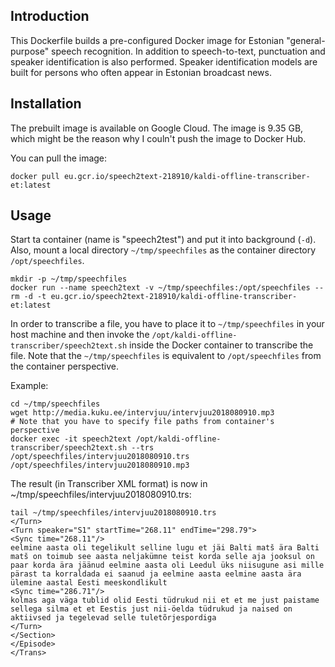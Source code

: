 ## Introduction

This Dockerfile builds a pre-configured Docker image for Estonian "general-purpose" speech recognition.
In addition to speech-to-text, punctuation and speaker identification is also performed.
Speaker identification models are built for persons who often appear in Estonian broadcast news.

## Installation

The prebuilt image is available on Google Cloud. The image is 9.35 GB, which might be
the reason why I couln't push the image to Docker Hub. 
 
You can pull the image:

    docker pull eu.gcr.io/speech2text-218910/kaldi-offline-transcriber-et:latest

## Usage

Start ta container (name is "speech2test") and put it into background (`-d`). Also, mount a local
directory `~/tmp/speechfiles` as the container directory `/opt/speechfiles`.
  
    mkdir -p ~/tmp/speechfiles
    docker run --name speech2text -v ~/tmp/speechfiles:/opt/speechfiles --rm -d -t eu.gcr.io/speech2text-218910/kaldi-offline-transcriber-et:latest

  
  
In order to transcribe a file, you have to place it to `~/tmp/speechfiles` in your host machine
and then invoke the `/opt/kaldi-offline-transcriber/speech2text.sh` inside the Docker container 
to transcribe the file. Note that the `~/tmp/speechfiles` is equivalent to `/opt/speechfiles` from the
container perspective.

Example:
  
	cd ~/tmp/speechfiles
	wget http://media.kuku.ee/intervjuu/intervjuu2018080910.mp3
	# Note that you have to specify file paths from container's perspective
	docker exec -it speech2text /opt/kaldi-offline-transcriber/speech2text.sh --trs /opt/speechfiles/intervjuu2018080910.trs /opt/speechfiles/intervjuu2018080910.mp3

The result (in Transcriber XML format) is now in ~/tmp/speechfiles/intervjuu2018080910.trs:

	tail ~/tmp/speechfiles/intervjuu2018080910.trs
	</Turn>
	<Turn speaker="S1" startTime="268.11" endTime="298.79">
	<Sync time="268.11"/>
	eelmine aasta oli tegelikult selline lugu et jäi Balti matš ära Balti matš on toimub see aasta neljakümne teist korda selle aja jooksul on paar korda ära jäänud eelmine aasta oli Leedul üks niisugune asi mille pärast ta korraldada ei saanud ja eelmine aasta eelmine aasta ära ülemine aastal Eesti meeskondlikult
	<Sync time="286.71"/>
	kolmas aga väga tublid olid Eesti tüdrukud nii et et me just paistame sellega silma et et Eestis just nii-öelda tüdrukud ja naised on aktiivsed ja tegelevad selle tuletõrjespordiga
	</Turn>
	</Section>
	</Episode>
	</Trans>
